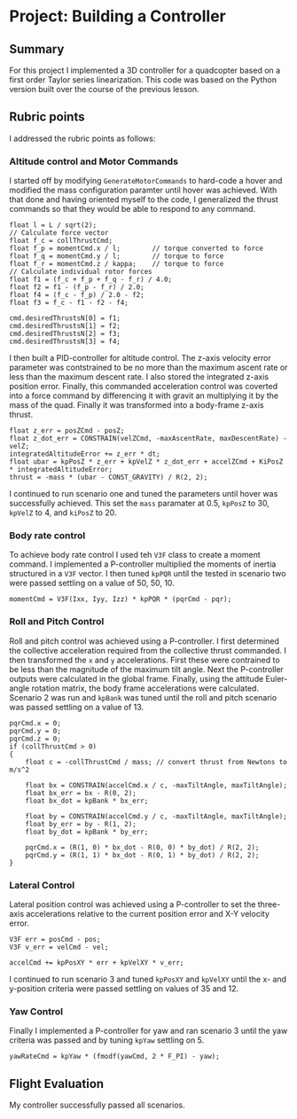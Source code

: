 # Project: Building a Controller

## Summary

For this project I implemented a 3D controller for a quadcopter based on a first order Taylor series linearization. This code was based on the Python version built over the course of the previous lesson.

## Rubric points

I addressed the rubric points as follows:

### Altitude control and Motor Commands

I started off by modifying `GenerateMotorCommands` to hard-code a hover and modified the mass configuration paramter until hover was achieved. With that done and having oriented myself to the code, I generalized the thrust commands so that they would be able to respond to any command.

```
float l = L / sqrt(2);
// Calculate force vector
float f_c = collThrustCmd;
float f_p = momentCmd.x / l;        // torque converted to force
float f_q = momentCmd.y / l;        // torque to force
float f_r = momentCmd.z / kappa;    // torque to force
// Calculate individual rotor forces
float f1 = (f_c + f_p + f_q - f_r) / 4.0;
float f2 = f1 - (f_p - f_r) / 2.0;
float f4 = (f_c - f_p) / 2.0 - f2;
float f3 = f_c - f1 - f2 - f4;

cmd.desiredThrustsN[0] = f1;
cmd.desiredThrustsN[1] = f2;
cmd.desiredThrustsN[2] = f3;
cmd.desiredThrustsN[3] = f4;
```


I then built a PID-controller for altitude control. The z-axis velocity error parameter was contstrained to be no more than the maximum ascent rate or less than the maximum descent rate. I also stored the integrated z-axis position error. Finally, this commanded acceleration control was coverted into a force command by differencing it with gravit an multiplying it by the mass of the quad. Finally it was transformed into a body-frame z-axis thrust. 

```
float z_err = posZCmd - posZ;
float z_dot_err = CONSTRAIN(velZCmd, -maxAscentRate, maxDescentRate) - velZ;
integratedAltitudeError += z_err * dt;
float ubar = kpPosZ * z_err + kpVelZ * z_dot_err + accelZCmd + KiPosZ * integratedAltitudeError;
thrust = -mass * (ubar - CONST_GRAVITY) / R(2, 2);
```

I continued to run scenario one and tuned the parameters until hover was successfully achieved. This set the `mass` paramater at 0.5, `kpPosZ` to 30, `kpVelZ` to 4, and `kiPosZ` to 20.

### Body rate control

To achieve body rate control I used teh `V3F` class to create a moment command. I implemented  a P-controller multiplied the moments of inertia structured in a `V3F` vector. I then tuned `kpPQR` until the tested in scenario two were passed settling on a value of 50, 50, 10.

```
momentCmd = V3F(Ixx, Iyy, Izz) * kpPQR * (pqrCmd - pqr);
```


### Roll and Pitch Control

Roll and pitch control was achieved using a P-controller. I first determined the collective acceleration required from the collective thrust commanded. I then transformed the `x` and `y` accelerations. First these were contrained to be less than the magnitude of the maximum tilt angle. Next the P-controller outputs were calculated in the global frame. Finally, using the attitude Euler-angle rotation matrix, the body frame accelerations were calculated. Scenario 2 was run and `kpBank` was tuned until the roll and pitch scenario was passed settling on a value of 13.

```
pqrCmd.x = 0;
pqrCmd.y = 0;
pqrCmd.z = 0;
if (collThrustCmd > 0)
{
    float c = -collThrustCmd / mass; // convert thrust from Newtons to m/s^2

    float bx = CONSTRAIN(accelCmd.x / c, -maxTiltAngle, maxTiltAngle);
    float bx_err = bx - R(0, 2);
    float bx_dot = kpBank * bx_err;

    float by = CONSTRAIN(accelCmd.y / c, -maxTiltAngle, maxTiltAngle);
    float by_err = by - R(1, 2);
    float by_dot = kpBank * by_err;

    pqrCmd.x = (R(1, 0) * bx_dot - R(0, 0) * by_dot) / R(2, 2);
    pqrCmd.y = (R(1, 1) * bx_dot - R(0, 1) * by_dot) / R(2, 2);
}
```

### Lateral Control

Lateral position control was achieved using a P-controller to set the three-axis accelerations relative to the current position error and X-Y velocity error. 

```
V3F err = posCmd - pos;
V3F v_err = velCmd - vel;

accelCmd += kpPosXY * err + kpVelXY * v_err;
```

I continued to run scenario 3 and tuned `kpPosXY` and `kpVelXY` until the x- and y-position criteria were passed settling on values of 35 and 12.

### Yaw Control

Finally I implemented a P-controller for yaw and ran scenario 3 until the yaw criteria was passed and by tuning `kpYaw` settling on 5.

```
yawRateCmd = kpYaw * (fmodf(yawCmd, 2 * F_PI) - yaw);
```

## Flight Evaluation

My controller successfully passed all scenarios.